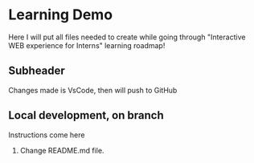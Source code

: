 # Learning Demo

Here I will put all files needed to create while going through "Interactive WEB experience for Interns" learning roadmap!

## Subheader

Changes made is VsCode, then will push to GitHub

## Local development, on branch

Instructions come here
1. Change README.md file.